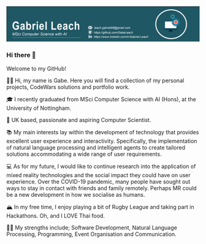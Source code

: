<img src="https://raw.githubusercontent.com/GabeLeach/GabeLeach/master/BANNER.png" alt="banner">


### Hi there 👋

Welcome to my GitHub!

👋🏽 Hi, my name is Gabe. Here you will find a collection of my personal projects, CodeWars solutions and portfolio work.

🎓 I recently graduated from MSci Computer Science with AI (Hons), at the University of Nottingham.

🌇 UK based, passionate and aspiring Computer Scientist. 

📚 My main interests lay within the development of technology that provides excellent user experience and interactivity. Specifically, the implementation of natural language processing and intelligent agents to create tailored solutions accommodating a wide range of user requirements.

💻 As for my future, I would like to continue research into the application of mixed reality technologies and the social impact they could have on user experience. Over the COVID-19 pandemic, many people have sought out ways to stay in contact with friends and family remotely. Perhaps MR could be a new development in how we socialise as humans.

🏔 In my free time, I enjoy playing a bit of Rugby League and taking part in Hackathons. Oh, and I LOVE Thai food.

💪🏽 My strengths include; Software Development, Natural Language Processing, Programming, Event Organisation and Communication.

